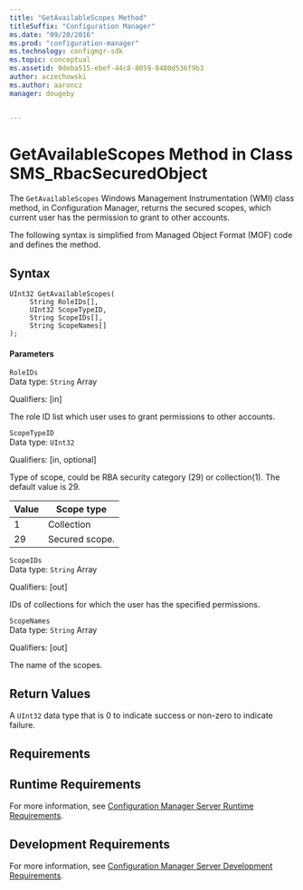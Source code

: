 ```yaml
---
title: "GetAvailableScopes Method"
titleSuffix: "Configuration Manager"
ms.date: "09/20/2016"
ms.prod: "configuration-manager"
ms.technology: configmgr-sdk
ms.topic: conceptual
ms.assetid: 0deba515-ebef-44c8-8059-8480d536f9b3
author: aczechowski
ms.author: aaroncz
manager: dougeby


---
```

# GetAvailableScopes Method in Class SMS_RbacSecuredObject
The `GetAvailableScopes` Windows Management Instrumentation (WMI) class method, in Configuration Manager, returns the secured scopes, which current user has the permission to grant to other accounts.  

 The following syntax is simplified from Managed Object Format (MOF) code and defines the method.  

## Syntax  

```  
UInt32 GetAvailableScopes(  
     String RoleIDs[],  
     UInt32 ScopeTypeID,  
     String ScopeIDs[],  
     String ScopeNames[]  
);  
```  

#### Parameters  
 `RoleIDs`  
 Data type: `String` Array  

 Qualifiers: [in]  

 The role ID list which user uses to grant permissions to other accounts.  

 `ScopeTypeID`  
 Data type: `UInt32`  

 Qualifiers: [in, optional]  

 Type of scope, could be RBA security category (29) or collection(1). The default value is 29.  

|Value|Scope type|  
|-|-|  
|1|Collection|  
|29|Secured scope.|  

 `ScopeIDs`  
 Data type: `String` Array  

 Qualifiers: [out]  

 IDs of collections for which the user has the specified permissions.  

 `ScopeNames`  
 Data type: `String` Array  

 Qualifiers: [out]  

 The name of the scopes.  

## Return Values  
 A `UInt32` data type that is 0 to indicate success or non-zero to indicate failure.  

## Requirements  

## Runtime Requirements  
 For more information, see [Configuration Manager Server Runtime Requirements](../../../../../develop/core/reqs/server-runtime-requirements.md).  

## Development Requirements  
 For more information, see [Configuration Manager Server Development Requirements](../../../../../develop/core/reqs/server-development-requirements.md).

